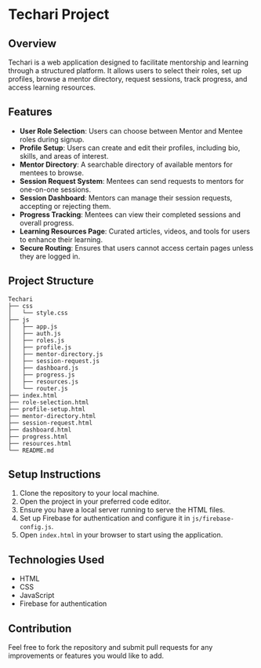 # Techari Project

## Overview
Techari is a web application designed to facilitate mentorship and learning through a structured platform. It allows users to select their roles, set up profiles, browse a mentor directory, request sessions, track progress, and access learning resources.

## Features
- **User Role Selection**: Users can choose between Mentor and Mentee roles during signup.
- **Profile Setup**: Users can create and edit their profiles, including bio, skills, and areas of interest.
- **Mentor Directory**: A searchable directory of available mentors for mentees to browse.
- **Session Request System**: Mentees can send requests to mentors for one-on-one sessions.
- **Session Dashboard**: Mentors can manage their session requests, accepting or rejecting them.
- **Progress Tracking**: Mentees can view their completed sessions and overall progress.
- **Learning Resources Page**: Curated articles, videos, and tools for users to enhance their learning.
- **Secure Routing**: Ensures that users cannot access certain pages unless they are logged in.

## Project Structure
```
Techari
├── css
│   └── style.css
├── js
│   ├── app.js
│   ├── auth.js
│   ├── roles.js
│   ├── profile.js
│   ├── mentor-directory.js
│   ├── session-request.js
│   ├── dashboard.js
│   ├── progress.js
│   ├── resources.js
│   └── router.js
├── index.html
├── role-selection.html
├── profile-setup.html
├── mentor-directory.html
├── session-request.html
├── dashboard.html
├── progress.html
├── resources.html
└── README.md
```

## Setup Instructions
1. Clone the repository to your local machine.
2. Open the project in your preferred code editor.
3. Ensure you have a local server running to serve the HTML files.
4. Set up Firebase for authentication and configure it in `js/firebase-config.js`.
5. Open `index.html` in your browser to start using the application.

## Technologies Used
- HTML
- CSS
- JavaScript
- Firebase for authentication

## Contribution
Feel free to fork the repository and submit pull requests for any improvements or features you would like to add.

